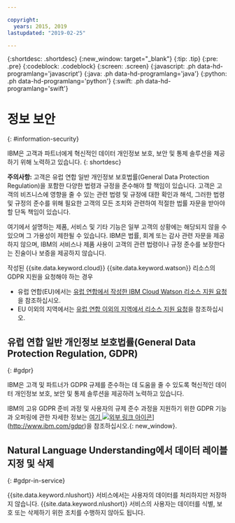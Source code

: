 ```yaml
---

copyright:
  years: 2015, 2019
lastupdated: "2019-02-25"

---
```


{:shortdesc: .shortdesc}
{:new_window: target="_blank"}
{:tip: .tip}
{:pre: .pre}
{:codeblock: .codeblock}
{:screen: .screen}
{:javascript: .ph data-hd-programlang='javascript'}
{:java: .ph data-hd-programlang='java'}
{:python: .ph data-hd-programlang='python'}
{:swift: .ph data-hd-programlang='swift'}

# 정보 보안
{: #information-security}

IBM은 고객과 파트너에게 혁신적인 데이터 개인정보 보호, 보안 및 통제 솔루션을 제공하기 위해 노력하고 있습니다.
{: shortdesc}

**주의사항:**
고객은 유럽 연합 일반 개인정보 보호법률(General Data Protection Regulation)을 포함한 다양한 법령과 규정을 준수해야 할 책임이 있습니다. 고객은 고객의 비즈니스에 영향을 줄 수 있는 관련 법령 및 규정에 대한 확인과 해석, 그러한 법령 및 규정의 준수를 위해 필요한 고객의 모든 조치와 관련하여 적절한 법률 자문을 받아야 할 단독 책임이 있습니다.

여기에서 설명하는 제품, 서비스 및 기타 기능은 일부 고객의 상황에는 해당되지 않을 수 있으며 그 가용성이 제한될 수 있습니다. IBM은 법률, 회계 또는 감사 관련 자문을 제공하지 않으며, IBM의 서비스나 제품 사용이 고객의 관련 법령이나 규정 준수를 보장한다는 진술이나 보증을 제공하지 않습니다.

작성된 {{site.data.keyword.cloud}} {{site.data.keyword.watson}} 리소스의 GDPR 지원을 요청해야 하는 경우

-   유럽 연합(EU)에서는 [유럽 연합에서 작성한 IBM Cloud Watson 리소스 지원 요청](/docs/services/watson?topic=watson-gdpr-sar#request-EU)을 참조하십시오.
-   EU 이외의 지역에서는 [유럽 연합 이외의 지역에서 리소스 지원 요청](/docs/services/watson/?topic=watson-gdpr-sar#request-non-EU)을 참조하십시오.

## 유럽 연합 일반 개인정보 보호법률(General Data Protection Regulation, GDPR)
{: #gdpr}

IBM은 고객 및 파트너가 GDPR 규제를 준수하는 데 도움을 줄 수 있도록 혁신적인 데이터 개인정보 보호, 보안 및 통제 솔루션을 제공하려 노력하고 있습니다. 

IBM의 고유 GDPR 준비 과정 및 사용자의 규제 준수 과정을 지원하기 위한 GDPR 기능과 오퍼링에 관한 자세한 정보는 [여기 ![외부 링크 아이콘](../../icons/launch-glyph.svg "외부 링크 아이콘")](../../icons/launch-glyph.svg "외부 링크 아이콘")](http://www.ibm.com/gdpr)을 참조하십시오.{: new_window}.

## Natural Language Understanding에서 데이터 레이블 지정 및 삭제
{: #gdpr-in-service}

{{site.data.keyword.nlushort}} 서비스에서는 사용자의 데이터를 처리하지만 저장하지 않습니다. {{site.data.keyword.nlushort}} 서비스의 사용자는 데이터를 식별, 보호 또는 삭제하기 위한 조치를 수행하지 않아도 됩니다.


